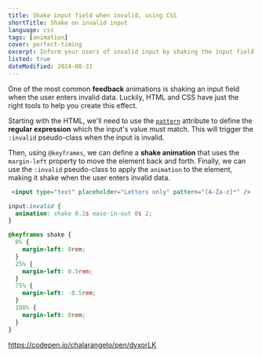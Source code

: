 ```yaml
---
title: Shake input field when invalid, using CSS
shortTitle: Shake on invalid input
language: css
tags: [animation]
cover: perfect-timing
excerpt: Inform your users of invalid input by shaking the input field.
listed: true
dateModified: 2024-08-31
---
```


One of the most common **feedback** animations is shaking an input field when the user enters invalid data. Luckily, HTML and CSS have just the right tools to help you create this effect.

Starting with the HTML, we'll need to use the [`pattern`](https://developer.mozilla.org/en-US/docs/Web/HTML/Attributes/pattern) attribute to define the **regular expression** which the input's value must match. This will trigger the `:invalid` pseudo-class when the input is invalid.

Then, using `@keyframes`, we can define a **shake animation** that uses the `margin-left` property to move the element back and forth. Finally, we can use the `:invalid` pseudo-class to apply the `animation` to the element, making it shake when the user enters invalid data.

```html
 <input type="text" placeholder="Letters only" pattern="[A-Za-z]*" />
```

```css
input:invalid {
  animation: shake 0.2s ease-in-out 0s 2;
}

@keyframes shake {
  0% {
    margin-left: 0rem;
  }
  25% {
    margin-left: 0.5rem;
  }
  75% {
    margin-left: -0.5rem;
  }
  100% {
    margin-left: 0rem;
  }
}
```

https://codepen.io/chalarangelo/pen/dyxorLK
